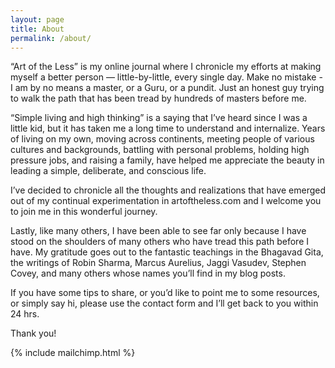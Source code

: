 ```yaml
---
layout: page
title: About
permalink: /about/
---
```

“Art of the Less” is my online journal where I chronicle my efforts at making myself a better person — little-by-little, every single day. Make no mistake - I am by no means a master, or a Guru, or a pundit. Just an honest guy trying to walk the path that has been tread by hundreds of masters before me. 

“Simple living and high thinking” is a saying that I’ve heard since I was a little kid, but it has taken me a long time to understand and internalize. Years of living on my own, moving across continents, meeting people of various cultures and backgrounds, battling with personal problems, holding high pressure jobs, and raising a family, have helped me appreciate the beauty in leading a simple, deliberate, and conscious life.

I’ve decided to chronicle all the thoughts and realizations that have emerged out of my continual experimentation in artoftheless.com and I welcome you to join me in this wonderful journey.

Lastly, like many others, I have been able to see far only because I have stood on the shoulders of many others who have tread this path before I have. My gratitude goes out to the fantastic teachings in the Bhagavad Gita, the writings of Robin Sharma, Marcus Aurelius, Jaggi Vasudev, Stephen Covey, and many others whose names you’ll find in my blog posts.

If you have some tips to share, or you’d like to point me to some resources, or simply say hi, please use the contact form and I’ll get back to you within 24 hrs.

Thank you!

<div>
  {% include mailchimp.html %}
</div>
